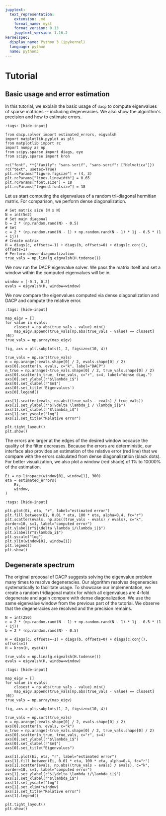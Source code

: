 ```yaml
---
jupytext:
  text_representation:
    extension: .md
    format_name: myst
    format_version: 0.13
    jupytext_version: 1.16.2
kernelspec:
  display_name: Python 3 (ipykernel)
  language: python
  name: python3
---
```



# Tutorial

## Basic usage and error estimation

In this tutorial, we explain the basic usage of `dacp` to compute eigenvalues of sparse matrices -- including degeneracies.
We also show the algorithm's precision and how to estimate errors.

```{code-cell} ipython3
:tags: [hide-input]

from dacp.solver import estimated_errors, eigvalsh
import matplotlib.pyplot as plt
from matplotlib import rc
import numpy as np
from scipy.sparse import diags, eye
from scipy.sparse import kron

rc("font", **{"family": "sans-serif", "sans-serif": ["Helvetica"]})
rc("text", usetex=True)
plt.rcParams["figure.figsize"] = (4, 3)
plt.rcParams["lines.linewidth"] = 0.65
plt.rcParams["font.size"] = 18
plt.rcParams["legend.fontsize"] = 18
```

Let us start computing the eigenvalues of a random tri-diagonal hermitian matrix.
For comparison, we perform dense diagonalization.

```{code-cell} ipython3
# Set matrix size (N x N)
N = int(5e2)
# Set main diagonal
b = 2 * (np.random.rand(N) - 0.5)
# Set
c = 2 * (np.random.rand(N - 1) + np.random.rand(N - 1) * 1j - 0.5 * (1 + 1j))
# Create matrix
H = diags(c, offsets=-1) + diags(b, offsets=0) + diags(c.conj(), offsets=1)
# Perform dense diagonalization
true_vals = np.linalg.eigvalsh(H.todense())
```

We now run the DACP eigenvalue solver.
We pass the matrix itself and set a window within the computed eigenvalues will be in.

```{code-cell} ipython3
window = [-0.1, 0.2]
evals = eigvalsh(H, window=window)
```

We now compare the eigenvalues computed via dense diagonalization and DACP and compute the relative error.

```{code-cell} ipython3
:tags: [hide-input]

map_eigv = []
for value in evals:
    closest = np.abs(true_vals - value).min()
    map_eigv.append(true_vals[np.abs(true_vals - value) == closest][0])
true_vals = np.array(map_eigv)

fig, axs = plt.subplots(1, 2, figsize=(10, 4))

true_vals = np.sort(true_vals)
n = np.arange(-evals.shape[0] / 2, evals.shape[0] / 2)
axs[0].scatter(n, evals, c="k", label="DACP")
n_true = np.arange(-true_vals.shape[0] / 2, true_vals.shape[0] / 2)
axs[0].scatter(n_true, true_vals, c="r", s=4, label="dense diag.")
axs[0].set_ylabel(r"$\lambda_i$")
axs[0].set_xlabel(r"$n$")
axs[0].set_title('Eigenvalues')
axs[0].legend()

axs[1].scatter(evals, np.abs((true_vals - evals) / true_vals))
axs[1].set_ylabel(r"$|\delta \lambda_i / \lambda_i|$")
axs[1].set_xlabel(r"$\lambda_i$")
axs[1].set_yscale("log")
axs[1].set_title("Relative error")

plt.tight_layout()
plt.show()
```

The errors are larger at the edges of the desired window because the quality of the filter decreases.
Because the errors are deterministic, our interface also provides an estimation of the relative error (red line) that we compare with the errors calculated from dense diagonalization (black dots).
For better visualization, we also plot a window (red shade) of 1% to 10000% of the estimation.

```{code-cell} ipython3
Ei = np.linspace(window[0], window[1], 300)
eta = estimated_errors(
    Ei,
    window,
)
```

```{code-cell} ipython3
:tags: [hide-input]

plt.plot(Ei, eta, "r", label="estimated error")
plt.fill_between(Ei, 0.01 * eta, 100 * eta, alpha=0.4, fc="r")
plt.scatter(evals, np.abs((true_vals - evals) / evals), c="k", zorder=10, s=1, label="computed error")
plt.ylabel(r"$|\delta \lambda_i/\lambda_i|$")
plt.xlabel(r"$\lambda_i$")
plt.yscale("log")
plt.xlim(window[0], window[1])
plt.legend()
plt.show()
```

## Degenerate spectrum

The original proposal of DACP suggests solving the eigenvalue problem many times to resolve degeneracies.
Our algorithm resolves degeneracies systematically to facilitate usage.
To showcase our implementation, we create a random tridiagonal matrix for which all eigenvalues are 4-fold degenerate and again compare with dense diagonalization.
We use the same eigenvalue window from the previous part of the tutorial.
We observe that the degeneracies are resolved and the precision remains.

```{code-cell} ipython3
N = int(250)
c = 2 * (np.random.rand(N - 1) + np.random.rand(N - 1) * 1j - 0.5 * (1 + 1j))
b = 2 * (np.random.rand(N) - 0.5)

H = diags(c, offsets=-1) + diags(b, offsets=0) + diags(c.conj(), offsets=1)
H = kron(H, eye(4))

true_vals = np.linalg.eigvalsh(H.todense())
evals = eigvalsh(H, window=window)
```

```{code-cell} ipython3
:tags: [hide-input]

map_eigv = []
for value in evals:
    closest = np.abs(true_vals - value).min()
    map_eigv.append(true_vals[np.abs(true_vals - value) == closest][0])
true_vals = np.array(map_eigv)

fig, axs = plt.subplots(1, 2, figsize=(10, 4))

true_vals = np.sort(true_vals)
n = np.arange(-evals.shape[0] / 2, evals.shape[0] / 2)
axs[0].scatter(n, evals, c="k")
n_true = np.arange(-true_vals.shape[0] / 2, true_vals.shape[0] / 2)
axs[0].scatter(n_true, true_vals, c="r", s=4)
axs[0].set_ylabel(r"$\lambda_i$")
axs[0].set_xlabel(r"$n$")
axs[0].set_title("Eigenvalues")

axs[1].plot(Ei, eta, "r", label="estimated error")
axs[1].fill_between(Ei, 0.01 * eta, 100 * eta, alpha=0.4, fc="r")
axs[1].scatter(evals, np.abs((true_vals - evals) / evals), c="k", zorder=10, s=1, label="computed error")
axs[1].set_ylabel(r"$|\delta \lambda_i/\lambda_i|$")
axs[1].set_xlabel(r"$\lambda_i$")
axs[1].set_yscale("log")
axs[1].set_xlim(*window)
axs[1].set_title("Relative error")
axs[1].legend()

plt.tight_layout()
plt.show()
```
